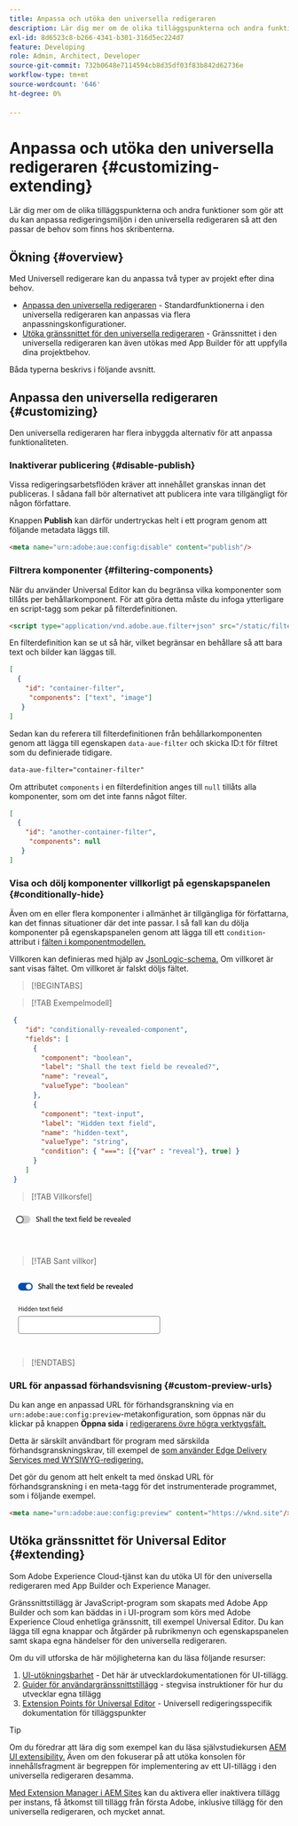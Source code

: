 ```yaml
---
title: Anpassa och utöka den universella redigeraren
description: Lär dig mer om de olika tilläggspunkterna och andra funktioner som gör att du kan anpassa gränssnittet i den universella redigeraren så att det passar de behov som finns hos de som skapar innehållet.
exl-id: 8d6523c8-b266-4341-b301-316d5ec224d7
feature: Developing
role: Admin, Architect, Developer
source-git-commit: 732b0648e7114594cb8d35df03f83b842d62736e
workflow-type: tm+mt
source-wordcount: '646'
ht-degree: 0%

---
```



# Anpassa och utöka den universella redigeraren {#customizing-extending}

Lär dig mer om de olika tilläggspunkterna och andra funktioner som gör att du kan anpassa redigeringsmiljön i den universella redigeraren så att den passar de behov som finns hos skribenterna.

## Ökning {#overview}

Med Universell redigerare kan du anpassa två typer av projekt efter dina behov.

* [Anpassa den universella redigeraren](#customizing) - Standardfunktionerna i den universella redigeraren kan anpassas via flera anpassningskonfigurationer.
* [Utöka gränssnittet för den universella redigeraren](#extending) - Gränssnittet i den universella redigeraren kan även utökas med App Builder för att uppfylla dina projektbehov.

Båda typerna beskrivs i följande avsnitt.

## Anpassa den universella redigeraren {#customizing}

Den universella redigeraren har flera inbyggda alternativ för att anpassa funktionaliteten.

### Inaktiverar publicering {#disable-publish}

Vissa redigeringsarbetsflöden kräver att innehållet granskas innan det publiceras. I sådana fall bör alternativet att publicera inte vara tillgängligt för någon författare.

Knappen **Publish** kan därför undertryckas helt i ett program genom att följande metadata läggs till.

```html
<meta name="urn:adobe:aue:config:disable" content="publish"/>
```

### Filtrera komponenter {#filtering-components}

När du använder Universal Editor kan du begränsa vilka komponenter som tillåts per behållarkomponent. För att göra detta måste du infoga ytterligare en script-tagg som pekar på filterdefinitionen.

```html
<script type="application/vnd.adobe.aue.filter+json" src="/static/filter-definition.json"></script>
```

En filterdefinition kan se ut så här, vilket begränsar en behållare så att bara text och bilder kan läggas till.

```json
[
  {
    "id": "container-filter",
     "components": ["text", "image"]
   }
]
```

Sedan kan du referera till filterdefinitionen från behållarkomponenten genom att lägga till egenskapen `data-aue-filter` och skicka ID:t för filtret som du definierade tidigare.

```html
data-aue-filter="container-filter"
```

Om attributet `components` i en filterdefinition anges till `null` tillåts alla komponenter, som om det inte fanns något filter.

```json
[
  {
    "id": "another-container-filter",
     "components": null
   }
]
```

### Visa och dölj komponenter villkorligt på egenskapspanelen {#conditionally-hide}

Även om en eller flera komponenter i allmänhet är tillgängliga för författarna, kan det finnas situationer där det inte passar. I så fall kan du dölja komponenter på egenskapspanelen genom att lägga till ett `condition`-attribut i [fälten i komponentmodellen.](/help/implementing/universal-editor/field-types.md#fields)

Villkoren kan definieras med hjälp av [JsonLogic-schema.](https://jsonlogic.com/) Om villkoret är sant visas fältet. Om villkoret är falskt döljs fältet.

>[!BEGINTABS]

>[!TAB Exempelmodell]

```json
 {
    "id": "conditionally-revealed-component",
    "fields": [
      {
        "component": "boolean",
        "label": "Shall the text field be revealed?",
        "name": "reveal",
        "valueType": "boolean"
      },
      {
        "component": "text-input",
        "label": "Hidden text field",
        "name": "hidden-text",
        "valueType": "string",
        "condition": { "===": [{"var" : "reveal"}, true] }
      }
    ]
 }
```

>[!TAB Villkorsfel]

![Dolt textfält](assets/hidden.png)

>[!TAB Sant villkor]

![Visar textfält](assets/shown.png)

>[!ENDTABS]

### URL för anpassad förhandsvisning {#custom-preview-urls}

Du kan ange en anpassad URL för förhandsgranskning via en `urn:adobe:aue:config:preview`-metakonfiguration, som öppnas när du klickar på knappen **Öppna sida** i [redigerarens övre högra verktygsfält.](/help/sites-cloud/authoring/universal-editor/navigation.md#universal-editor-toolbar)

Detta är särskilt användbart för program med särskilda förhandsgranskningskrav, till exempel de [som använder Edge Delivery Services med WYSIWYG-redigering.](/help/edge/wysiwyg-authoring/authoring.md)

Det gör du genom att helt enkelt ta med önskad URL för förhandsgranskning i en meta-tagg för det instrumenterade programmet, som i följande exempel.

```html
<meta name="urn:adobe:aue:config:preview" content="https://wknd.site"/>
```

## Utöka gränssnittet för Universal Editor {#extending}

Som Adobe Experience Cloud-tjänst kan du utöka UI för den universella redigeraren med App Builder och Experience Manager.

Gränssnittstillägg är JavaScript-program som skapats med Adobe App Builder och som kan bäddas in i UI-program som körs med Adobe Experience Cloud enhetliga gränssnitt, till exempel Universal Editor. Du kan lägga till egna knappar och åtgärder på rubrikmenyn och egenskapspanelen samt skapa egna händelser för den universella redigeraren.

Om du vill utforska de här möjligheterna kan du läsa följande resurser:

1. [UI-utökningsbarhet](https://developer.adobe.com/uix/docs/) - Det här är utvecklardokumentationen för UI-tillägg.
1. [Guider för användargränssnittstillägg](https://developer.adobe.com/uix/docs/guides/) - stegvisa instruktioner för hur du utvecklar egna tillägg
1. [Extension Points för Universal Editor](https://developer.adobe.com/uix/docs/services/aem-universal-editor/) - Universell redigeringsspecifik dokumentation för tilläggspunkter

>[!TIP]
>
>Om du föredrar att lära dig som exempel kan du läsa självstudiekursen [AEM UI extensibility.](https://experienceleague.adobe.com/en/docs/experience-manager-learn/cloud-service/developing/extensibility/ui/overview) Även om den fokuserar på att utöka konsolen för innehållsfragment är begreppen för implementering av ett UI-tillägg i den universella redigeraren desamma.

[Med Extension Manager i AEM Sites](https://developer.adobe.com/uix/docs/extension-manager/) kan du aktivera eller inaktivera tillägg per instans, få åtkomst till tillägg från första Adobe, inklusive tillägg för den universella redigeraren, och mycket annat.
